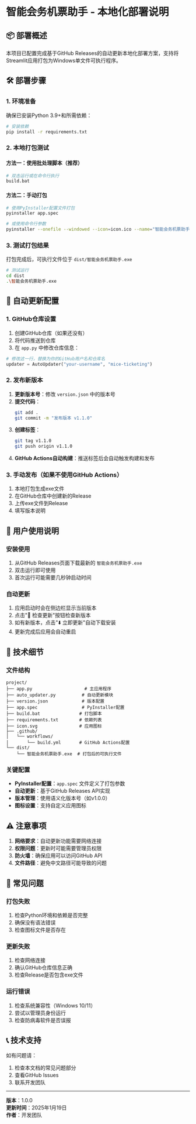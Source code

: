 # 智能会务机票助手 - 本地化部署说明

## 📦 部署概述

本项目已配置完成基于GitHub Releases的自动更新本地化部署方案，支持将Streamlit应用打包为Windows单文件可执行程序。

## 🛠️ 部署步骤

### 1. 环境准备

确保已安装Python 3.9+和所需依赖：

```bash
# 安装依赖
pip install -r requirements.txt
```

### 2. 本地打包测试

#### 方法一：使用批处理脚本（推荐）

```bash
# 双击运行或在命令行执行
build.bat
```

#### 方法二：手动打包

```bash
# 使用PyInstaller配置文件打包
pyinstaller app.spec

# 或使用命令行参数
pyinstaller --onefile --windowed --icon=icon.ico --name="智能会务机票助手" app.py
```

### 3. 测试打包结果

打包完成后，可执行文件位于 `dist/智能会务机票助手.exe`

```bash
# 测试运行
cd dist
.\智能会务机票助手.exe
```

## 🔄 自动更新配置

### 1. GitHub仓库设置

1. 创建GitHub仓库（如果还没有）
2. 将代码推送到仓库
3. 在 `app.py` 中修改仓库信息：

```python
# 修改这一行，替换为你的GitHub用户名和仓库名
updater = AutoUpdater("your-username", "mice-ticketing")
```

### 2. 发布新版本

1. **更新版本号**：修改 `version.json` 中的版本号
2. **提交代码**：
   ```bash
   git add .
   git commit -m "发布版本 v1.1.0"
   ```
3. **创建标签**：
   ```bash
   git tag v1.1.0
   git push origin v1.1.0
   ```
4. **GitHub Actions自动构建**：推送标签后会自动触发构建和发布

### 3. 手动发布（如果不使用GitHub Actions）

1. 本地打包生成exe文件
2. 在GitHub仓库中创建新的Release
3. 上传exe文件到Release
4. 填写版本说明

## 📱 用户使用说明

### 安装使用

1. 从GitHub Releases页面下载最新的 `智能会务机票助手.exe`
2. 双击运行即可使用
3. 首次运行可能需要几秒钟启动时间

### 自动更新

1. 应用启动时会在侧边栏显示当前版本
2. 点击"🔄 检查更新"按钮检查新版本
3. 如有新版本，点击"⬇️ 立即更新"自动下载安装
4. 更新完成后应用会自动重启

## 🔧 技术细节

### 文件结构

```
project/
├── app.py                    # 主应用程序
├── auto_updater.py          # 自动更新模块
├── version.json             # 版本配置
├── app.spec                 # PyInstaller配置
├── build.bat               # 打包脚本
├── requirements.txt        # 依赖列表
├── icon.svg                # 应用图标
├── .github/
│   └── workflows/
│       └── build.yml       # GitHub Actions配置
└── dist/
    └── 智能会务机票助手.exe  # 打包后的可执行文件
```

### 关键配置

- **PyInstaller配置**：`app.spec` 文件定义了打包参数
- **自动更新**：基于GitHub Releases API实现
- **版本管理**：使用语义化版本号（如v1.0.0）
- **图标设置**：支持自定义应用图标

## ⚠️ 注意事项

1. **网络要求**：自动更新功能需要网络连接
2. **权限问题**：更新时可能需要管理员权限
3. **防火墙**：确保应用可以访问GitHub API
4. **文件路径**：避免中文路径可能导致的问题

## 🐛 常见问题

### 打包失败

1. 检查Python环境和依赖是否完整
2. 确保没有语法错误
3. 检查图标文件是否存在

### 更新失败

1. 检查网络连接
2. 确认GitHub仓库信息正确
3. 检查Release是否包含exe文件

### 运行错误

1. 检查系统兼容性（Windows 10/11）
2. 尝试以管理员身份运行
3. 检查防病毒软件是否误报

## 📞 技术支持

如有问题请：
1. 检查本文档的常见问题部分
2. 查看GitHub Issues
3. 联系开发团队

---

**版本**：1.0.0  
**更新时间**：2025年1月19日  
**作者**：开发团队